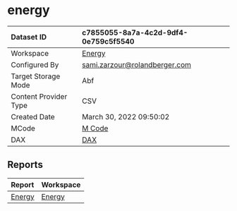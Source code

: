 



# energy

|Dataset ID|c7855055-8a7a-4c2d-9df4-0e759c5f5540|
| :--- | :--- |
|Workspace|[Energy](../Workspaces/Energy.md)|
|Configured By|sami.zarzour@rolandberger.com|
|Target Storage Mode|Abf|
|Content Provider Type|CSV|
|Created Date|March 30, 2022 09:50:02|
|MCode|[M Code](./energy/mcode.md)|
|DAX|[DAX](./energy/dax.md)|

## Reports

|Report|Workspace|
| :--- | :--- |
|[Energy](../Reports/Energy.md)|[Energy](../Workspaces/Energy.md)|
